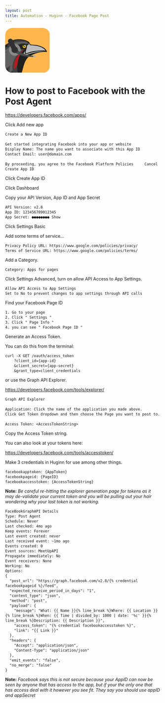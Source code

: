 ```yaml
---
layout: post
title: Automation - Huginn - Facebook Page Post
---
```


![alt text](https://github.com/huginn/huginn/raw/master/public/android-chrome-144x144.png "Huginn")
# How to post to Facebook with the Post Agent #

https://developers.facebook.com/apps/

Click Add new app

```
Create a New App ID

Get started integrating Facebook into your app or website
Display Name: The name you want to associate with this App ID
Contact Email: user@domain.com

By proceeding, you agree to the Facebook Platform Policies     Cancel   Create App ID
```

Click Create App ID

Click Dashboard

Copy your API Version, App ID and App Secret

```
API Version: v2.8
App ID: 123456789012345
App Secret: ●●●●●●●● Show
```

Click Settings Basic

Add some terms of service...

```
Privacy Policy URL: https://www.google.com/policies/privacy/
Terms of Service URL: https://www.google.com/policies/terms/
```

Add a Category.

```
Category: Apps for pages
```

Click Settings Advanced, turn on allow API Access to App Settings.

```
Allow API Access to App Settings
Set to No to prevent changes to app settings through API calls
```

Find your Facebook Page ID

```
1. Go to your page
2. Click " Settings "
3. Click " Page Info "
4. you can see " Facebook Page ID "
```

Generate an Access Token.

You can do this from the terminal:

```
curl -X GET /oauth/access_token
    ?client_id={app-id}
    &client_secret={app-secret}
    &grant_type=client_credentials
```

or use the Graph API Explorer.

https://developers.facebook.com/tools/explorer/

```
Graph API Explorer

Application: Click the name of the application you made above.
Click Get Token dropdown and then choose the Page you want to post to.

Access Token: <AccessTokenString>
```

Copy the Access Token string.

You can also look at your tokens here:

https://developers.facebook.com/tools/accesstoken/

Make 3 credentials in Huginn for use among other things.

```
facebookapptoken: {AppToken}
facebookpageid: {PageID}
facebookaccesstoken: {AccessTokenString}
```

**Note:** *Be careful re-hitting the explorer generation page for tokens as it may de-validate your current token and you will be pulling out your hair wondering why your last token is not working.*

```
FaceBookGraphAPI Details
Type: Post Agent
Schedule: Never
Last checked: 4mo ago
Keep events: Forever
Last event created: never
Last received event: ~1mo ago
Events created: 0
Event sources: MeetUpAPI
Propagate immediately: No
Event receivers: None
Working: No
Options:
{
  "post_url": "https://graph.facebook.com/v2.8/{% credential facebookpageid %}/feed",
  "expected_receive_period_in_days": "1",
  "content_type": "json",
  "method": "post",
  "payload": {
    "message": "What: {{ Name }}{% line_break %}Where: {{ Location }}{% line_break %}When: {{ Time | divided_by: 1000 | date: '%c' }}{% line_break %}Description: {{ Description }}",
    "access_token": "{% credential facebookaccesstoken %}",
    "link": "{{ Link }}"
  },
  "headers": {
    "Accept": "application/json",
    "Content-Type": "application/json"
  },
  "emit_events": "false",
  "no_merge": "false"
}
```

**Note:** *Facebook says this is not secure because your AppID can now be seen by anyone that has access to the app, but if your the only one that has access deal with it however you see fit. They say you should use appID and appSecret*
